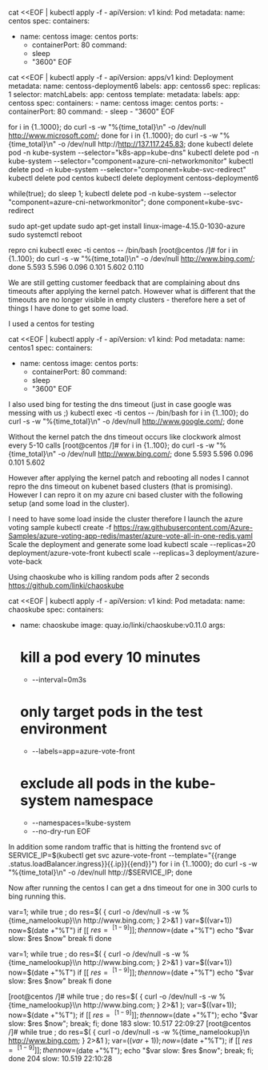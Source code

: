 

cat <<EOF | kubectl apply -f -
apiVersion: v1
kind: Pod
metadata:
  name: centos
spec:
  containers:
  - name: centoss
    image: centos
    ports:
    - containerPort: 80
    command:
    - sleep
    - "3600"
EOF

cat <<EOF | kubectl apply -f -
apiVersion: apps/v1
kind: Deployment
metadata:
  name: centoss-deployment6
  labels:
    app: centoss6
spec:
  replicas: 1
  selector:
    matchLabels:
      app: centoss
  template:
    metadata:
      labels:
        app: centoss
    spec:
      containers:
      - name: centoss
        image: centos
        ports:
        - containerPort: 80
        command:
        - sleep
        - "3600"
EOF

for i in {1..1000}; do curl -s -w "%{time_total}\n" -o /dev/null http://www.microsoft.com/; done
for i in {1..1000}; do curl -s -w "%{time_total}\n" -o /dev/null http://http://137.117.245.83; done
kubectl delete pod -n kube-system --selector="k8s-app=kube-dns"
kubectl delete  pod -n kube-system --selector="component=azure-cni-networkmonitor"
kubectl delete  pod -n kube-system --selector="component=kube-svc-redirect"
kubectl delete pod centos
kubectl delete deployment centoss-deployment6

while(true); do sleep 1; kubectl  delete pod   -n kube-system  --selector "component=azure-cni-networkmonitor";  done
 component=kube-svc-redirect

sudo apt-get update
sudo apt-get install linux-image-4.15.0-1030-azure 
sudo systemctl reboot


repro cni
kubectl exec -ti centos -- /bin/bash
[root@centos /]# for i in {1..100}; do curl -s -w "%{time_total}\n" -o /dev/null http://www.bing.com/; done
5.593
5.596
0.096
0.101
5.602
0.110

We are still getting customer feedback that are complaining about dns timeouts after applying the kernel patch. However what is different that the timeouts are no longer visible in empty clusters - therefore here a set of things I have done to get some load.

I used a centos for testing

cat <<EOF | kubectl apply -f -
apiVersion: v1
kind: Pod
metadata:
  name: centos1
spec:
  containers:
  - name: centoss
    image: centos
    ports:
    - containerPort: 80
    command:
    - sleep
    - "3600"
EOF

I also used bing for testing the dns timeout (just in case google was messing with us ;)
kubectl exec -ti centos -- /bin/bash
for i in {1..100}; do curl -s -w "%{time_total}\n" -o /dev/null http://www.google.com/; done

Without the kernel patch the dns timeout occurs like clockwork almost every 5-10 calls
[root@centos /]# for i in {1..100}; do curl -s -w "%{time_total}\n" -o /dev/null http://www.bing.com/; done
5.593
5.596
0.096
0.101
5.602

However after applying the kernel patch and rebooting all nodes I cannot repro the dns timeout on kubenet based clusters (that is promising). However I can repro it on my azure cni based cluster with the following setup (and some load in the cluster).

I need to have some load inside the cluster therefore I launch the azure voting sample
kubectl create -f https://raw.githubusercontent.com/Azure-Samples/azure-voting-app-redis/master/azure-vote-all-in-one-redis.yaml
Scale the deployment and generate some load 
kubectl scale --replicas=20 deployment/azure-vote-front
kubectl scale --replicas=3 deployment/azure-vote-back

Using chaoskube who is killing random pods after 2 seconds
https://github.com/linki/chaoskube

cat <<EOF | kubectl apply -f -
apiVersion: v1
kind: Pod
metadata:
  name: chaoskube
spec:
  containers:
  - name: chaoskube
    image: quay.io/linki/chaoskube:v0.11.0
    args:
    # kill a pod every 10 minutes
    - --interval=0m3s
    # only target pods in the test environment
    - --labels=app=azure-vote-front
    # exclude all pods in the kube-system namespace
    - --namespaces=!kube-system
    - --no-dry-run
EOF

In addition some random traffic that is hitting the frontend svc of 
SERVICE_IP=$(kubectl get svc azure-vote-front --template="{{range .status.loadBalancer.ingress}}{{.ip}}{{end}}")
for i in {1..1000}; do curl -s -w "%{time_total}\n" -o /dev/null http://$SERVICE_IP; done

Now after running the centos I can get a dns timeout for one in 300 curls to bing running this.

var=1;
while true ; do
  res=$( { curl -o /dev/null -s -w %{time_namelookup}\\n  http://www.bing.com; } 2>&1 )
  var=$((var+1))
  now=$(date +"%T")
  if [[ $res =~ ^[1-9] ]]; then
    now=$(date +"%T")
    echo "$var slow: $res $now"
    break
  fi
done

var=1;
while true ; do
  res=$( { curl -o /dev/null -s -w %{time_namelookup}\\n  http://www.bing.com; } 2>&1 )
  var=$((var+1))
  now=$(date +"%T")
  if [[ $res =~ ^[1-9] ]]; then
    now=$(date +"%T")
    echo "$var slow: $res $now"
    break
  fi
done

[root@centos /]# while true ; do   res=$( { curl -o /dev/null -s -w %{time_namelookup}\\n  http://www.bing.com; } 2>&1 );   var=$((var+1));   now=$(date +"%T");   if [[ $res =~ ^[1-9] ]]; then     now=$(date +"%T");     echo "$var slow: $res $now";     break;   fi; done
183 slow: 10.517 22:09:27
[root@centos /]# while true ; do   res=$( { curl -o /dev/null -s -w %{time_namelookup}\\n  http://www.bing.com; } 2>&1 );   var=$((var+1));   now=$(date +"%T");   if [[ $res =~ ^[1-9] ]]; then     now=$(date +"%T");     echo "$var slow: $res $now";     break;   fi; done
204 slow: 10.519 22:10:28